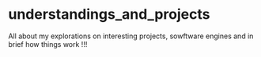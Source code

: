 # understandings_and_projects
All about my explorations on interesting projects, sowftware engines and in brief how things work !!!
